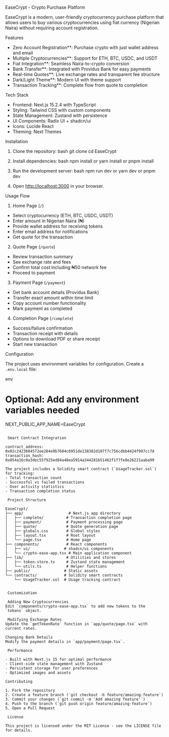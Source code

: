 EaseCrypt - Crypto Purchase Platform

EaseCrypt is a modern, user-friendly cryptocurrency purchase platform that allows users to buy various cryptocurrencies using fiat currency (Nigerian Naira) without requiring account registration.

 Features

- Zero Account Registration**: Purchase crypto with just wallet address and email
- Multiple Cryptocurrencies**: Support for ETH, BTC, USDC, and USDT
- Fiat Integration**: Seamless Naira-to-crypto conversion
- Bank Transfer**: Integrated with Providus Bank for easy payments
- Real-time Quotes**: Live exchange rates and transparent fee structure
- Dark/Light Theme**: Modern UI with theme support
- Transaction Tracking**: Complete flow from quote to completion

 Tech Stack

- Frontend: Next.js 15.2.4 with TypeScript
- Styling: Tailwind CSS with custom components
- State Management: Zustand with persistence
- UI Components: Radix UI + shadcn/ui
- Icons: Lucide React
- Theming: Next Themes

 Installation

1. Clone the repository:
bash
git clone <repository-url>
cd EaseCrypt


2. Install dependencies:
bash
npm install
 or
yarn install
or
pnpm install


3. Run the development server:
bash
npm run dev
or
yarn dev
or
pnpm dev


4. Open [http://localhost:3000](http://localhost:3000) in your browser.

 Usage Flow

1. Home Page (`/`)
- Select cryptocurrency (ETH, BTC, USDC, USDT)
- Enter amount in Nigerian Naira (₦)
- Provide wallet address for receiving tokens
- Enter email address for notifications
- Get quote for the transaction

 2. Quote Page (`/quote`)
- Review transaction summary
- See exchange rate and fees
- Confirm total cost including ₦50 network fee
- Proceed to payment

3. Payment Page (`/payment`)
- Get bank account details (Providus Bank)
- Transfer exact amount within time limit
- Copy account number functionality
- Mark payment as completed

4. Completion Page (`/complete`)
- Success/failure confirmation
- Transaction receipt with details
- Options to download PDF or share receipt
- Start new transaction

Configuration

The project uses environment variables for configuration. Create a `.env.local` file:

env
# Optional: Add any environment variables needed
NEXT_PUBLIC_APP_NAME=EaseCrypt
```

 Smart Contract Integration

contract_address: 0x02c2423604572ee284e9b7604c6951de138382d107f7c756cdbb4424f997cc7d
transaction_hash: 0x054a16c0a3dec55f925ed04a48ea5914a344281b51462f1f7fe8e26221aaba99

The project includes a Solidity smart contract (`UsageTracker.sol`) for tracking:
- Total transaction count
- Successful vs failed transactions
- User activity statistics
- Transaction completion status

 Project Structure

EaseCrypt/
├── app/                    # Next.js app directory
│   ├── complete/          # Transaction completion page
│   ├── payment/           # Payment processing page
│   ├── quote/             # Quote generation page
│   ├── globals.css        # Global styles
│   ├── layout.tsx         # Root layout
│   └── page.tsx           # Home page
├── components/            # React components
│   ├── ui/               # shadcn/ui components
│   └── crypto-ease-app.tsx # Main application component
├── lib/                   # Utilities and stores
│   ├── token-store.ts     # Zustand state management
│   └── utils.ts           # Helper functions
├── public/               # Static assets
└── contracts/            # Solidity smart contracts
    └── UsageTracker.sol  # Usage tracking contract


 Customization

 Adding New Cryptocurrencies
Edit `components/crypto-ease-app.tsx` to add new tokens to the `tokens` object.

 Modifying Exchange Rates
Update the `getTokenRate` function in `app/quote/page.tsx` with current rates.

Changing Bank Details
Modify the payment details in `app/payment/page.tsx`.

 Performance

- Built with Next.js 15 for optimal performance
- Client-side state management with Zustand
- Persistent storage for user preferences
- Optimized images and assets

Contributing

1. Fork the repository
2. Create a feature branch (`git checkout -b feature/amazing-feature`)
3. Commit your changes (`git commit -m 'Add amazing feature'`)
4. Push to the branch (`git push origin feature/amazing-feature`)
5. Open a Pull Request

 License

This project is licensed under the MIT License - see the LICENSE file for details.